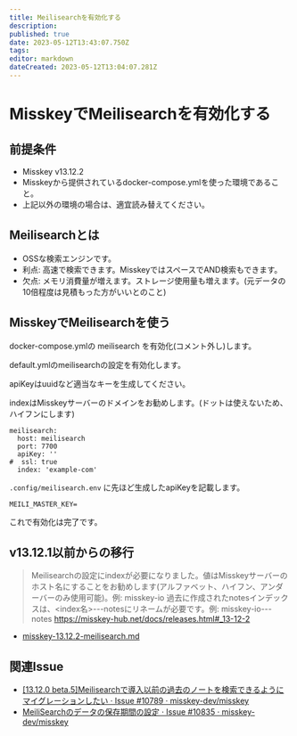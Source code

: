 ```yaml
---
title: Meilisearchを有効化する
description: 
published: true
date: 2023-05-12T13:43:07.750Z
tags: 
editor: markdown
dateCreated: 2023-05-12T13:04:07.281Z
---
```


# MisskeyでMeilisearchを有効化する

## 前提条件

- Misskey v13.12.2
- Misskeyから提供されているdocker-compose.ymlを使った環境であること。
- 上記以外の環境の場合は、適宜読み替えてください。

## Meilisearchとは

- OSSな検索エンジンです。
- 利点: 高速で検索できます。MisskeyではスペースでAND検索もできます。
- 欠点: メモリ消費量が増えます。ストレージ使用量も増えます。(元データの10倍程度は見積もった方がいいとのこと)

## MisskeyでMeilisearchを使う

docker-compose.ymlの meilisearch を有効化(コメント外し)します。

default.ymlのmeilisearchの設定を有効化します。

apiKeyはuuidなど適当なキーを生成してください。

indexはMisskeyサーバーのドメインをお勧めします。(ドットは使えないため、ハイフンにします)

```
meilisearch:
  host: meilisearch
  port: 7700
  apiKey: ''
#  ssl: true
  index: 'example-com'
```

`.config/meilisearch.env` に先ほど生成したapiKeyを記載します。

```
MEILI_MASTER_KEY=
```

これで有効化は完了です。

## v13.12.1以前からの移行

> Meilisearchの設定にindexが必要になりました。値はMisskeyサーバーのホスト名にすることをお勧めします(アルファベット、ハイフン、アンダーバーのみ使用可能)。例: misskey-io 過去に作成されたnotesインデックスは、<index名>---notesにリネームが必要です。例: misskey-io---notes https://misskey-hub.net/docs/releases.html#_13-12-2


- [misskey-13.12.2-meilisearch.md](https://gist.github.com/Akkiesoft/d9b705b53de1181e6ce8d1288d49bc10)

## 関連Issue

- [[13.12.0 beta.5]Meilisearchで導入以前の過去のノートを検索できるようにマイグレーションしたい · Issue #10789 · misskey-dev/misskey](https://github.com/misskey-dev/misskey/issues/10789)
- [MeiliSearchのデータの保存期間の設定 · Issue #10835 · misskey-dev/misskey](https://github.com/misskey-dev/misskey/issues/10835)
